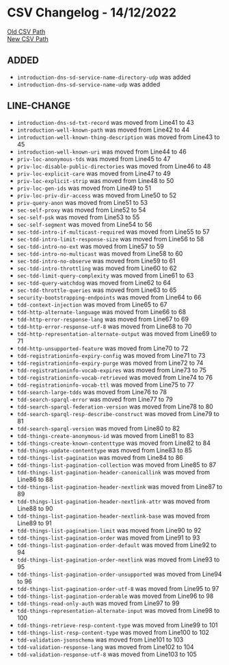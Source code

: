 
# CSV Changelog - 14/12/2022

[Old CSV Path](../../../../data/input_2022/Discovery/tinyiot/manual.csv)  
[New CSV Path](../../../../../wot-discovery/testing/manual.csv)


## ADDED

- `introduction-dns-sd-service-name-directory-udp` was added
- `introduction-dns-sd-service-name-udp` was added


## LINE-CHANGE

- `introduction-dns-sd-txt-record` was moved from Line41 to 43
- `introduction-well-known-path` was moved from Line42 to 44
- `introduction-well-known-thing-description` was moved from Line43 to 45
- `introduction-well-known-uri` was moved from Line44 to 46
- `priv-loc-anonymous-tds` was moved from Line45 to 47
- `priv-loc-disable-public-directories` was moved from Line46 to 48
- `priv-loc-explicit-care` was moved from Line47 to 49
- `priv-loc-explicit-strip` was moved from Line48 to 50
- `priv-loc-gen-ids` was moved from Line49 to 51
- `priv-loc-priv-dir-access` was moved from Line50 to 52
- `priv-query-anon` was moved from Line51 to 53
- `sec-self-proxy` was moved from Line52 to 54
- `sec-self-psk` was moved from Line53 to 55
- `sec-self-segment` was moved from Line54 to 56
- `sec-tdd-intro-if-multicast-required` was moved from Line55 to 57
- `sec-tdd-intro-limit-response-size` was moved from Line56 to 58
- `sec-tdd-intro-no-ext` was moved from Line57 to 59
- `sec-tdd-intro-no-multicast` was moved from Line58 to 60
- `sec-tdd-intro-no-observe` was moved from Line59 to 61
- `sec-tdd-intro-throttling` was moved from Line60 to 62
- `sec-tdd-limit-query-complexity` was moved from Line61 to 63
- `sec-tdd-query-watchdog` was moved from Line62 to 64
- `sec-tdd-throttle-queries` was moved from Line63 to 65
- `security-bootstrapping-endpoints` was moved from Line64 to 66
- `tdd-context-injection` was moved from Line65 to 67
- `tdd-http-alternate-language` was moved from Line66 to 68
- `tdd-http-error-response-lang` was moved from Line67 to 69
- `tdd-http-error-response-utf-8` was moved from Line68 to 70
- `tdd-http-representation-alternate-output` was moved from Line69 to 71
- `tdd-http-unsupported-feature` was moved from Line70 to 72
- `tdd-registrationinfo-expiry-config` was moved from Line71 to 73
- `tdd-registrationinfo-expiry-purge` was moved from Line72 to 74
- `tdd-registrationinfo-vocab-expires` was moved from Line73 to 75
- `tdd-registrationinfo-vocab-retrieved` was moved from Line74 to 76
- `tdd-registrationinfo-vocab-ttl` was moved from Line75 to 77
- `tdd-search-large-tdds` was moved from Line76 to 78
- `tdd-search-sparql-error` was moved from Line77 to 79
- `tdd-search-sparql-federation-version` was moved from Line78 to 80
- `tdd-search-sparql-resp-describe-construct` was moved from Line79 to 81
- `tdd-search-sparql-version` was moved from Line80 to 82
- `tdd-things-create-anonymous-id` was moved from Line81 to 83
- `tdd-things-create-known-contenttype` was moved from Line82 to 84
- `tdd-things-update-contenttype` was moved from Line83 to 85
- `tdd-things-list-pagination` was moved from Line84 to 86
- `tdd-things-list-pagination-collection` was moved from Line85 to 87
- `tdd-things-list-pagination-header-canonicallink` was moved from Line86 to 88
- `tdd-things-list-pagination-header-nextlink` was moved from Line87 to 89
- `tdd-things-list-pagination-header-nextlink-attr` was moved from Line88 to 90
- `tdd-things-list-pagination-header-nextlink-base` was moved from Line89 to 91
- `tdd-things-list-pagination-limit` was moved from Line90 to 92
- `tdd-things-list-pagination-order` was moved from Line91 to 93
- `tdd-things-list-pagination-order-default` was moved from Line92 to 94
- `tdd-things-list-pagination-order-nextlink` was moved from Line93 to 95
- `tdd-things-list-pagination-order-unsupported` was moved from Line94 to 96
- `tdd-things-list-pagination-order-utf-8` was moved from Line95 to 97
- `tdd-things-list-pagination-orderable` was moved from Line96 to 98
- `tdd-things-read-only-auth` was moved from Line97 to 99
- `tdd-things-representation-alternate-input` was moved from Line98 to 100
- `tdd-things-retrieve-resp-content-type` was moved from Line99 to 101
- `tdd-things-list-resp-content-type` was moved from Line100 to 102
- `tdd-validation-jsonschema` was moved from Line101 to 103
- `tdd-validation-response-lang` was moved from Line102 to 104
- `tdd-validation-response-utf-8` was moved from Line103 to 105

